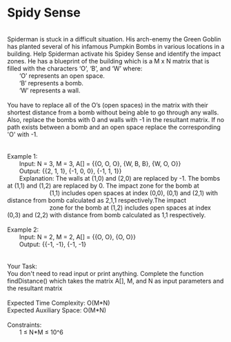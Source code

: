 <h1>Spidy Sense</h1>
<p><br>
Spiderman is stuck in a difficult situation. His arch-enemy the Green Goblin has planted several of his infamous Pumpkin Bombs in various locations in a building. Help Spiderman activate his Spidey Sense and identify the impact zones. 
He has a blueprint of the building which is a M x N matrix that is filled with the characters ‘O’, ‘B’, and ‘W’ where:<br> 
&emsp;&emsp;‘O’ represents an open space.<br>
&emsp;&emsp;‘B’ represents a bomb.<br>
&emsp;&emsp;‘W’ represents a wall.<br>
<br>
You have to replace all of the O’s (open spaces) in the matrix with their shortest distance from a bomb without being able to go through any walls. Also, replace the bombs with 0 and walls with -1 in the resultant matrix. If no path exists between a bomb and an open space replace the corresponding 'O' with -1.<br>
<br>
<br>
Example 1:<br>
&emsp;&emsp;Input: N = 3, M = 3, A[] = {{O, O, O}, {W, B, B}, {W, O, O}}<br>
&emsp;&emsp;Output: {{2, 1, 1}, {-1, 0, 0}, {-1, 1, 1}}<br>
&emsp;&emsp;Explanation: The walls at (1,0) and (2,0) are replaced by -1. The bombs at (1,1) and (1,2) are replaced by 0. The impact zone for the bomb at &emsp;&emsp;&emsp;&emsp;&emsp;&emsp;&emsp;(1,1) includes open spaces at index (0,0), (0,1) and (2,1) with distance from bomb calculated as 2,1,1 respectively.The impact &emsp;&emsp;&emsp;&emsp;&emsp;&emsp;&emsp;zone for the bomb at (1,2) includes open spaces at index (0,3) and (2,2) with distance from bomb calculated as 1,1 respectively.<br>
<br>
Example 2:<br>
&emsp;&emsp;Input: N = 2, M = 2, A[] = {{O, O}, {O, O}} <br>
&emsp;&emsp;Output: {{-1, -1}, {-1, -1}<br>
<br>
<br>
Your Task:<br>  
You don't need to read input or print anything. Complete the function findDistance() which takes the matrix A[], M, and N as input parameters and the resultant matrix<br>
<br>
Expected Time Complexity: O(M*N)<br>
Expected Auxiliary Space: O(M*N)<br>
<br>
Constraints:<br>
&emsp;&emsp;1 ≤ N*M ≤ 10^6<br>
<br></p>
